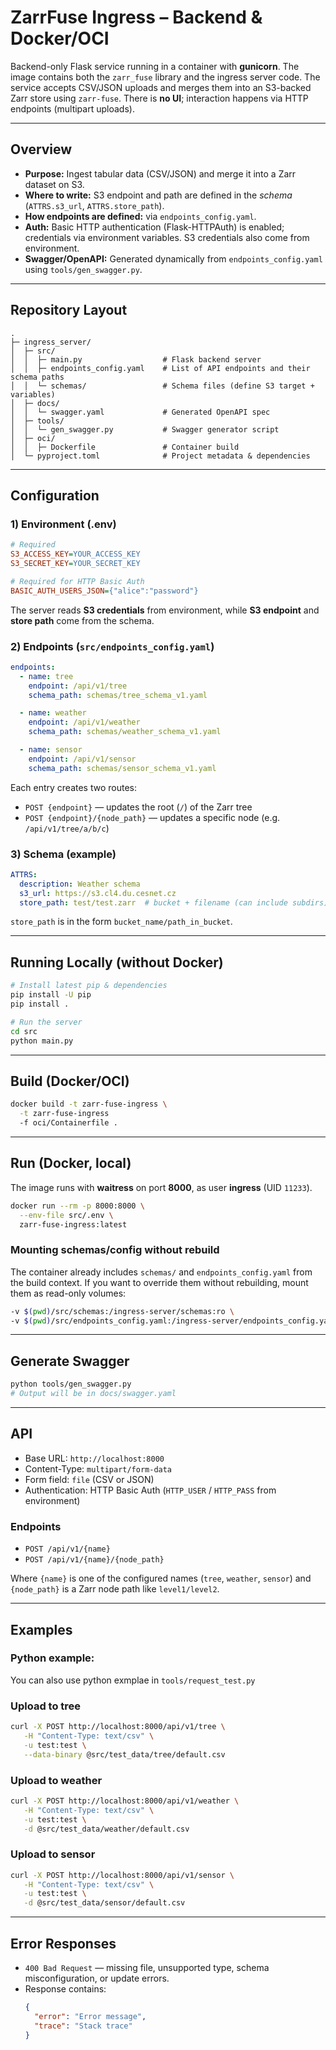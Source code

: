 # ZarrFuse Ingress – Backend & Docker/OCI

Backend-only Flask service running in a container with **gunicorn**.
The image contains both the `zarr_fuse` library and the ingress server code.
The service accepts CSV/JSON uploads and merges them into an S3-backed Zarr store using `zarr-fuse`.
There is **no UI**; interaction happens via HTTP endpoints (multipart uploads).

---

## Overview

- **Purpose:** Ingest tabular data (CSV/JSON) and merge it into a Zarr dataset on S3.
- **Where to write:** S3 endpoint and path are defined in the *schema* (`ATTRS.s3_url`, `ATTRS.store_path`).
- **How endpoints are defined:** via `endpoints_config.yaml`.
- **Auth:** Basic HTTP authentication (Flask-HTTPAuth) is enabled; credentials via environment variables. S3 credentials also come from environment.
- **Swagger/OpenAPI:** Generated dynamically from `endpoints_config.yaml` using `tools/gen_swagger.py`.

---

## Repository Layout

```
.
├─ ingress_server/
│  ├─ src/
│  │  ├─ main.py                  # Flask backend server
│  │  ├─ endpoints_config.yaml    # List of API endpoints and their schema paths
│  │  └─ schemas/                 # Schema files (define S3 target + variables)
│  ├─ docs/
│  │  └─ swagger.yaml             # Generated OpenAPI spec
│  ├─ tools/
│  │  └─ gen_swagger.py           # Swagger generator script
│  ├─ oci/
│  │  ├─ Dockerfile               # Container build
│  └─ pyproject.toml              # Project metadata & dependencies
```

---

## Configuration

### 1) Environment (.env)

```ini
# Required
S3_ACCESS_KEY=YOUR_ACCESS_KEY
S3_SECRET_KEY=YOUR_SECRET_KEY

# Required for HTTP Basic Auth
BASIC_AUTH_USERS_JSON={"alice":"password"}
```

The server reads **S3 credentials** from environment, while **S3 endpoint** and **store path** come from the schema.

### 2) Endpoints (`src/endpoints_config.yaml`)

```yaml
endpoints:
  - name: tree
    endpoint: /api/v1/tree
    schema_path: schemas/tree_schema_v1.yaml

  - name: weather
    endpoint: /api/v1/weather
    schema_path: schemas/weather_schema_v1.yaml

  - name: sensor
    endpoint: /api/v1/sensor
    schema_path: schemas/sensor_schema_v1.yaml
```

Each entry creates two routes:

- `POST {endpoint}` — updates the root (`/`) of the Zarr tree
- `POST {endpoint}/{node_path}` — updates a specific node (e.g. `/api/v1/tree/a/b/c`)

### 3) Schema (example)

```yaml
ATTRS:
  description: Weather schema
  s3_url: https://s3.cl4.du.cesnet.cz
  store_path: test/test.zarr  # bucket + filename (can include subdirs)
```

`store_path` is in the form `bucket_name/path_in_bucket`.

---

## Running Locally (without Docker)

```bash
# Install latest pip & dependencies
pip install -U pip
pip install .

# Run the server
cd src
python main.py
```

---

## Build (Docker/OCI)

```bash
docker build -t zarr-fuse-ingress \
  -t zarr-fuse-ingress
  -f oci/Containerfile .
```

---

## Run (Docker, local)

The image runs with **waitress** on port **8000**, as user **ingress** (UID `11233`).

```bash
docker run --rm -p 8000:8000 \
  --env-file src/.env \
  zarr-fuse-ingress:latest
```

### Mounting schemas/config without rebuild

The container already includes `schemas/` and `endpoints_config.yaml` from the build context.
If you want to override them without rebuilding, mount them as read-only volumes:

```bash
-v $(pwd)/src/schemas:/ingress-server/schemas:ro \
-v $(pwd)/src/endpoints_config.yaml:/ingress-server/endpoints_config.yaml:ro
```

---

## Generate Swagger

```bash
python tools/gen_swagger.py
# Output will be in docs/swagger.yaml
```

---

## API

- Base URL: `http://localhost:8000`
- Content-Type: `multipart/form-data`
- Form field: `file` (CSV or JSON)
- Authentication: HTTP Basic Auth (`HTTP_USER` / `HTTP_PASS` from environment)

### Endpoints

- `POST /api/v1/{name}`
- `POST /api/v1/{name}/{node_path}`

Where `{name}` is one of the configured names (`tree`, `weather`, `sensor`)
and `{node_path}` is a Zarr node path like `level1/level2`.

---

## Examples

### Python example:

You can also use python exmplae in `tools/request_test.py`

### Upload to **tree**

```bash
curl -X POST http://localhost:8000/api/v1/tree \
   -H "Content-Type: text/csv" \
   -u test:test \
   --data-binary @src/test_data/tree/default.csv
```

### Upload to **weather**

```bash
curl -X POST http://localhost:8000/api/v1/weather \
   -H "Content-Type: text/csv" \
   -u test:test \
   -d @src/test_data/weather/default.csv
```

### Upload to **sensor**

```bash
curl -X POST http://localhost:8000/api/v1/sensor \
   -H "Content-Type: text/csv" \
   -u test:test \
   -d @src/test_data/sensor/default.csv
```

---

## Error Responses

- `400 Bad Request` — missing file, unsupported type, schema misconfiguration, or update errors.
- Response contains:
  ```json
  {
    "error": "Error message",
    "trace": "Stack trace"
  }
  ```

